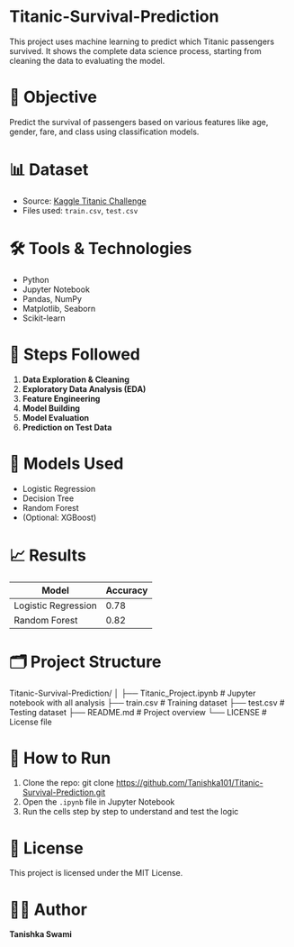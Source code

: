 # Titanic-Survival-Prediction

This project uses machine learning to predict which Titanic passengers survived. It shows the complete data science process, starting from cleaning the data to evaluating the model.

# 🎯 Objective

Predict the survival of passengers based on various features like age, gender, fare, and class using classification models.

# 📊 Dataset

- Source: [Kaggle Titanic Challenge](https://www.kaggle.com/competitions/titanic)
- Files used: `train.csv`, `test.csv`

# 🛠️ Tools & Technologies

- Python
- Jupyter Notebook
- Pandas, NumPy
- Matplotlib, Seaborn
- Scikit-learn

# 🧠 Steps Followed

1. **Data Exploration & Cleaning**
2. **Exploratory Data Analysis (EDA)**
3. **Feature Engineering**
4. **Model Building**
5. **Model Evaluation**
6. **Prediction on Test Data**

# 🤖 Models Used

- Logistic Regression
- Decision Tree
- Random Forest
- (Optional: XGBoost)

# 📈 Results

| Model              | Accuracy |
|--------------------|----------|
| Logistic Regression| 0.78     |
| Random Forest      | 0.82     |

# 🗂️ Project Structure

Titanic-Survival-Prediction/
│
├── Titanic_Project.ipynb # Jupyter notebook with all analysis
├── train.csv # Training dataset
├── test.csv # Testing dataset
├── README.md # Project overview
└── LICENSE # License file


# 🚀 How to Run

1. Clone the repo:
git clone https://github.com/Tanishka101/Titanic-Survival-Prediction.git
2. Open the `.ipynb` file in Jupyter Notebook
3. Run the cells step by step to understand and test the logic

# 📄 License

This project is licensed under the MIT License.

# 👩‍💻 Author

**Tanishka Swami**
